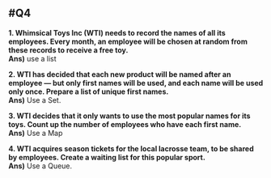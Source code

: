 ## #Q4

**1. Whimsical Toys Inc (WTI) needs to record the names of all its employees. Every month, an employee will be chosen at random from these records to receive a free toy.**  
 **Ans)** use a list

**2. WTI has decided that each new product will be named after an employee — but only first names will be used, and each name will be used only once. Prepare a list of unique first names.**  
 **Ans)** Use a Set.

**3. WTI decides that it only wants to use the most popular names for its toys. Count up the number of employees who have each first name.**  
 **Ans)** Use a Map

**4. WTI acquires season tickets for the local lacrosse team, to be shared by employees. Create a waiting list for this popular sport.**  
 **Ans)** Use a Queue.
